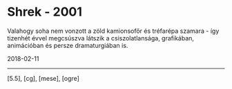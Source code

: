 # Shrek - 2001

Valahogy soha nem vonzott a zöld kamionsofőr és tréfarépa szamara - így tizenhét évvel megcsúszva látszik a csiszolatlansága, grafikában, animációban és persze dramaturgiában is.

2018-02-11

----

[5.5], [cg], [mese], [ogre]
